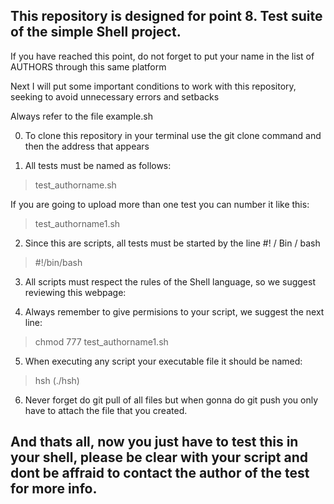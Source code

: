 
## This repository is designed for point 8. Test suite of the simple Shell project.

If you have reached this point, do not forget to put your name in the list of AUTHORS through this same platform

Next I will put some important conditions to work with this repository, seeking to avoid unnecessary errors and setbacks

Always refer to the file example.sh

0. To clone this repository in your terminal use the git clone command and then the address that appears

1. All tests must be named as follows:

> test_authorname.sh

If you are going to upload more than one test you can number it like this:

> test_authorname1.sh

2. Since this are scripts, all tests must be started by the line #! / Bin / bash

> #!/bin/bash

3. All scripts must respect the rules of the Shell language, so we suggest reviewing this webpage:

[](https://victorroblesweb.es/2016/09/03/condicionales-en-shell-script/)

4. Always remember to give permisions to your script, we suggest the next line:

> chmod 777 test_authorname1.sh

5. When executing any script your executable file it should be named:

> hsh (./hsh)

6. Never forget do git pull of all files but when gonna do git push you only have to attach the file that you created.

## And thats all, now you just have to test this in your shell, please be clear with your script and dont be affraid to contact the author of the test for more info.